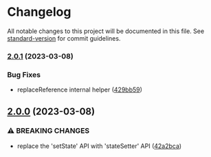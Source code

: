 # Changelog

All notable changes to this project will be documented in this file. See [standard-version](https://github.com/conventional-changelog/standard-version) for commit guidelines.

### [2.0.1](https://github.com/pureliani/react-controller/compare/v2.0.0...v2.0.1) (2023-03-08)


### Bug Fixes

* replaceReference internal helper ([429bb59](https://github.com/pureliani/react-controller/commit/429bb594e0b16ecc6299fef01125cf9cd72b2a2d))

## [2.0.0](https://github.com/pureliani/react-controller/compare/v1.2.0...v2.0.0) (2023-03-08)


### ⚠ BREAKING CHANGES

* replace the 'setState' API with 'stateSetter' API ([42a2bca](https://github.com/pureliani/react-controller/commit/42a2bca2b0b231e7857bf19687840527ddf17f97))
